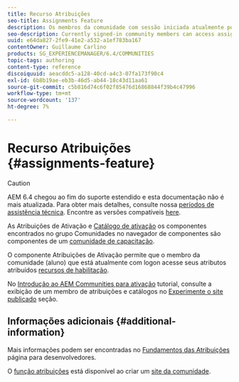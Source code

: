 ```yaml
---
title: Recurso Atribuições
seo-title: Assignments Feature
description: Os membros da comunidade com sessão iniciada atualmente podem aceder aos recursos de ativação atribuídos
seo-description: Currently signed-in community members can access assigned enablement resources
uuid: e64da827-2fe9-41e2-a532-a1ef783ba167
contentOwner: Guillaume Carlino
products: SG_EXPERIENCEMANAGER/6.4/COMMUNITIES
topic-tags: authoring
content-type: reference
discoiquuid: aeacddc5-a128-40cd-a4c3-07fa173f90c4
exl-id: 6b8b19ae-eb3b-46d5-ab44-18c43d11aa61
source-git-commit: c5b816d74c6f02f85476d16868844f39b4c47996
workflow-type: tm+mt
source-wordcount: '137'
ht-degree: 7%

---
```


# Recurso Atribuições {#assignments-feature}

>[!CAUTION]
>
>AEM 6.4 chegou ao fim do suporte estendido e esta documentação não é mais atualizada. Para obter mais detalhes, consulte nossa [períodos de assistência técnica](https://helpx.adobe.com/br/support/programs/eol-matrix.html). Encontre as versões compatíveis [here](https://experienceleague.adobe.com/docs/).

As Atribuições de Ativação e [Catálogo de ativação](catalog.md) os componentes encontrados no grupo Comunidades no navegador de componentes são componentes de um [comunidade de capacitação](overview.md#enablement-community).

O componente Atribuições de Ativação permite que o membro da comunidade (aluno) que está atualmente com logon acesse seus atributos atribuídos [recursos de habilitação](resources.md).

No [Introdução ao AEM Communities para ativação](getting-started-enablement.md) tutorial, consulte a exibição de um membro de atribuições e catálogos no [Experimente o site publicado](enablement-published-site.md) seção.

## Informações adicionais {#additional-information}

Mais informações podem ser encontradas no [Fundamentos das Atribuições](essentials-assignments.md) página para desenvolvedores.

O [função atribuições](functions.md#assignments-function) está disponível ao criar um [site da comunidade](sites-console.md).
